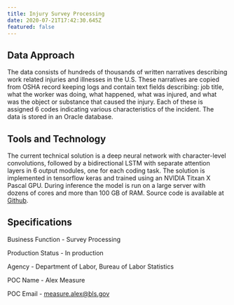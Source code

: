 ```yaml
---
title: Injury Survey Processing
date: 2020-07-21T17:42:30.645Z
featured: false
---
```

## Data Approach

The data consists of hundreds of thousands of written narratives describing work related injuries and illnesses in the U.S. These narratives are copied from OSHA record keeping logs and contain text fields describing: job title, what the worker was doing, what happened, what was injured, and what was the object or substance that caused the injury. Each of these is assigned 6 codes indicating various characteristics of the incident. The data is stored in an Oracle database.

## Tools and Technology

The current technical solution is a deep neural network with character-level convolutions, followed by a bidirectional LSTM with separate attention layers in 6 output modules, one for each coding task. The solution is implemented in tensorflow keras and trained using an NVIDIA Titxan X Pascal GPU. During inference the model is run on a large server with dozens of cores and more than 100 GB of RAM. Source code is available at [Github](https://github.com/USDepartmentofLabor/soii_neural_autocoder). 

## Specifications

Business Function - Survey Processing

Production Status - In production

Agency - Department of Labor, Bureau of Labor Statistics

POC Name - Alex Measure

POC Email - measure.alex@bls.gov